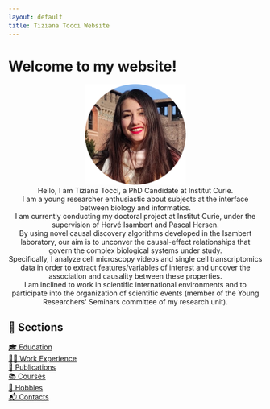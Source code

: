 ```yaml
---
layout: default
title: Tiziana Tocci Website
---
```


# Welcome to my website!
<div style="text-align: center;">
  <img src="images/img.png" alt="Image" width="200" />
   <div>
      Hello, I am Tiziana Tocci, a PhD Candidate at Institut Curie.  <br>
      I am a young researcher enthusiastic about subjects at the interface between biology and informatics.<br>
      I am currently conducting my doctoral project at Institut Curie, under the supervision of Hervé Isambert and Pascal Hersen.<br>
      By using novel causal discovery algorithms developed in the Isambert laboratory, our aim is to unconver the causal-effect relationships that govern            the complex biological systems under study.<br>
      Specifically, I analyze cell microscopy videos and single cell transcriptomics data in order to extract features/variables of interest and uncover the         association and causality between these properties.<br>
      I am inclined to work in scientific international environments and to participate into the organization of scientific events (member of the Young              Researchers' Seminars committee of my research unit).<br>
  </div>
</div>



## 📂 Sections

[🎓 Education](education)  
[👩‍🎓 Work Experience](work)  
[📝 Publications](publications)  
[📚 Courses](courses)  
[🎨 Hobbies](hobbies)  
[📬 Contacts](contacts)
